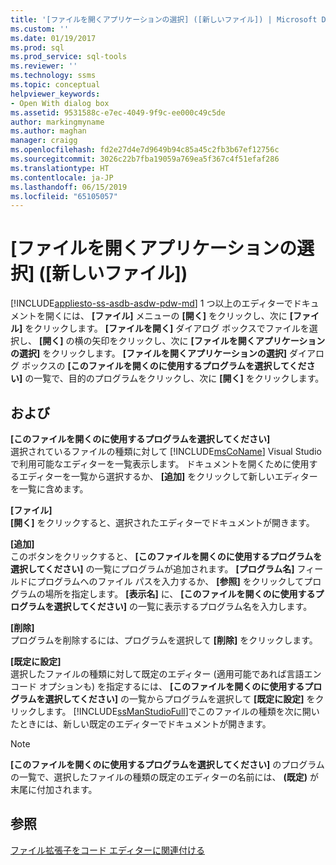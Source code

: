 ```yaml
---
title: '[ファイルを開くアプリケーションの選択] ([新しいファイル]) | Microsoft Docs'
ms.custom: ''
ms.date: 01/19/2017
ms.prod: sql
ms.prod_service: sql-tools
ms.reviewer: ''
ms.technology: ssms
ms.topic: conceptual
helpviewer_keywords:
- Open With dialog box
ms.assetid: 9531588c-e7ec-4049-9f9c-ee000c49c5de
author: markingmyname
ms.author: maghan
manager: craigg
ms.openlocfilehash: fd2e27d4e7d9649b94c85a45c2fb3b67ef12756c
ms.sourcegitcommit: 3026c22b7fba19059a769ea5f367c4f51efaf286
ms.translationtype: HT
ms.contentlocale: ja-JP
ms.lasthandoff: 06/15/2019
ms.locfileid: "65105057"
---
```

# <a name="open-with-new-file"></a>[ファイルを開くアプリケーションの選択] \([新しいファイル])
[!INCLUDE[appliesto-ss-asdb-asdw-pdw-md](../../includes/appliesto-ss-asdb-asdw-pdw-md.md)]
1 つ以上のエディターでドキュメントを開くには、 **[ファイル]** メニューの **[開く]** をクリックし、次に **[ファイル]** をクリックします。 **[ファイルを開く]** ダイアログ ボックスでファイルを選択し、 **[開く]** の横の矢印をクリックし、次に **[ファイルを開くアプリケーションの選択]** をクリックします。 **[ファイルを開くアプリケーションの選択]** ダイアログ ボックスの **[このファイルを開くのに使用するプログラムを選択してください]** の一覧で、目的のプログラムをクリックし、次に **[開く]** をクリックします。  
  
## <a name="options"></a>および  
**[このファイルを開くのに使用するプログラムを選択してください]**  
選択されているファイルの種類に対して [!INCLUDE[msCoName](../../includes/msconame_md.md)] Visual Studio で利用可能なエディターを一覧表示します。 ドキュメントを開くために使用するエディターを一覧から選択するか、 **[追加]** をクリックして新しいエディターを一覧に含めます。  
  
**[ファイル]**  
**[開く]** をクリックすると、選択されたエディターでドキュメントが開きます。  
  
**[追加]**  
このボタンをクリックすると、 **[このファイルを開くのに使用するプログラムを選択してください]** の一覧にプログラムが追加されます。 **[プログラム名]** フィールドにプログラムへのファイル パスを入力するか、 **[参照]** をクリックしてプログラムの場所を指定します。 **[表示名]** に、 **[このファイルを開くのに使用するプログラムを選択してください]** の一覧に表示するプログラム名を入力します。  
  
**[削除]**  
プログラムを削除するには、プログラムを選択して **[削除]** をクリックします。  
  
**[既定に設定]**  
選択したファイルの種類に対して既定のエディター (適用可能であれば言語エンコード オプションも) を指定するには、 **[このファイルを開くのに使用するプログラムを選択してください]** の一覧からプログラムを選択して **[既定に設定]** をクリックします。 [!INCLUDE[ssManStudioFull](../../includes/ssmanstudiofull-md.md)]でこのファイルの種類を次に開いたときには、新しい既定のエディターでドキュメントが開きます。  
  
> [!NOTE]  
> **[このファイルを開くのに使用するプログラムを選択してください]** のプログラムの一覧で、選択したファイルの種類の既定のエディターの名前には、 **(既定)** が末尾に付加されます。  
  
## <a name="see-also"></a>参照  
[ファイル拡張子をコード エディターに関連付ける](../../relational-databases/scripting/associate-file-extensions-to-a-code-editor.md)  
